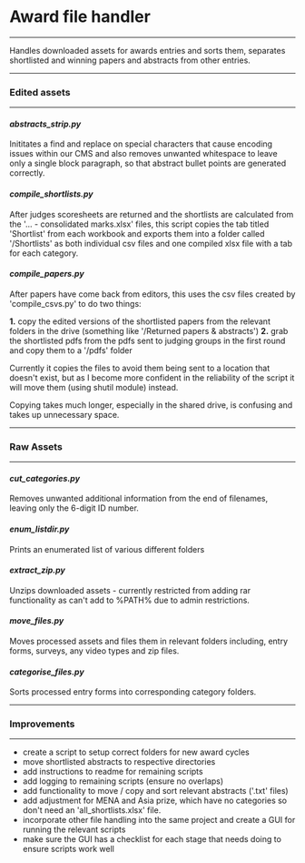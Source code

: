 # Award file handler
---
Handles downloaded assets for awards entries and sorts them, separates shortlisted and winning papers and abstracts from other entries.

---
### Edited assets
---

#### *abstracts_strip.py*
Inititates a find and replace on special characters that cause encoding issues within our CMS and also removes unwanted whitespace to leave only a single block paragraph, so that abstract bullet points are generated correctly.

#### *compile_shortlists.py*
After judges scoresheets are returned and the shortlists are calculated from the '... - consolidated marks.xlsx' files, this script copies the tab titled 'Shortlist' from each workbook and exports them into a folder called '/Shortlists' as both individual csv files and one compiled xlsx file with a tab for each category.

#### *compile_papers.py*
After papers have come back from editors, this uses the csv files created by 'compile_csvs.py' to do two things:

**1.** copy the edited versions of the shortlisted papers from the relevant folders in the drive (something like '/Returned papers & abstracts')
**2.** grab the shortlisted pdfs from the pdfs sent to judging groups in the first round and copy them to a '/pdfs' folder

Currently it copies the files to avoid them being sent to a location that doesn't exist, but as I become more confident in the reliability of the script it will move them (using shutil module) instead.

Copying takes much longer, especially in the shared drive, is confusing and takes up unnecessary space.

---
### Raw Assets
---

#### *cut_categories.py*
Removes unwanted additional information from the end of filenames, leaving only the 6-digit ID number.

#### *enum_listdir.py*
Prints an enumerated list of various different folders

#### *extract_zip.py*
Unzips downloaded assets - currently restricted from adding rar functionality as can't add to %PATH% due to admin restrictions.

#### *move_files.py*
Moves processed assets and files them in relevant folders including, entry forms, surveys, any video types and zip files.

#### *categorise_files.py*
Sorts processed entry forms into corresponding category folders.

---
### Improvements
---

- create a script to setup correct folders for new award cycles
- move shortlisted abstracts to respective directories
- add instructions to readme for remaining scripts
- add logging to remaining scripts (ensure no overlaps)
- add functionality to move / copy and sort relevant abstracts ('.txt' files)
- add adjustment for MENA and Asia prize, which have no categories so don't need an 'all_shortlists.xlsx' file.
- incorporate other file handling into the same project and create a GUI for running the relevant scripts
- make sure the GUI has a checklist for each stage that needs doing to ensure scripts work well
